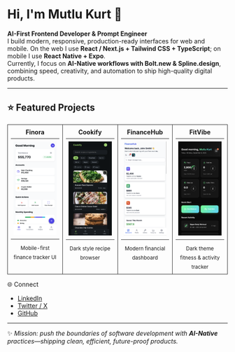 # Hi, I'm Mutlu Kurt 👋  

**AI-First Frontend Developer & Prompt Engineer**  
I build modern, responsive, production-ready interfaces for web and mobile. On the web I use **React / Next.js + Tailwind CSS + TypeScript**; on mobile I use **React Native + Expo**.  
Currently, I focus on **AI-Native workflows with Bolt.new & Spline.design**, combining speed, creativity, and automation to ship high-quality digital products.  

---
## ⭐ Featured Projects

<table>
  <tr>
    <td width="25%" align="center" valign="top" style="border:1px solid #333;">
      <div style="border-bottom:1px solid #333; padding:6px; font-weight:bold;">
        Finora
      </div>
      <div style="padding:6px; border-bottom:1px solid #333;">
        <a href="./docs/finora.png">
          <img src="./docs/finora.png" alt="Finora – finance tracker UI" width="220">
        </a>
      </div>
      <div style="padding:6px;">
        <sub>Mobile-first finance tracker UI</sub>
      </div>
    </td>
    <td width="25%" align="center" valign="top" style="border:1px solid #333;">
      <div style="border-bottom:1px solid #333; padding:6px; font-weight:bold;">
        Cookify
      </div>
      <div style="padding:6px; border-bottom:1px solid #333;">
        <a href="./docs/cookify.png">
          <img src="./docs/cookify.png" alt="Cookify – recipe app UI" width="220">
        </a>
      </div>
      <div style="padding:6px;">
        <sub>Dark style recipe browser</sub>
      </div>
    </td>
    <td width="25%" align="center" valign="top" style="border:1px solid #333;">
      <div style="border-bottom:1px solid #333; padding:6px; font-weight:bold;">
        FinanceHub
      </div>
      <div style="padding:6px; border-bottom:1px solid #333;">
        <a href="./docs/financehub.png">
          <img src="./docs/financehub.png" alt="FinanceHub – banking dashboard UI" width="220">
        </a>
      </div>
      <div style="padding:6px;">
        <sub>Modern financial dashboard</sub>
      </div>
    </td>
    <td width="25%" align="center" valign="top" style="border:1px solid #333;">
      <div style="border-bottom:1px solid #333; padding:6px; font-weight:bold;">
        FitVibe
      </div>
      <div style="padding:6px; border-bottom:1px solid #333;">
        <a href="./docs/fitvibe.png">
          <img src="./docs/fitvibe.png" alt="FitVibe – fitness tracker UI" width="220">
        </a>
      </div>
      <div style="padding:6px;">
        <sub>Dark theme fitness & activity tracker</sub>
      </div>
    </td>
  </tr>
</table>

🌐 Connect  

- [LinkedIn](https://www.linkedin.com/in/mutlukurt)  
- [Twitter / X](https://twitter.com/mutlukurtio)  
- [GitHub](https://github.com/mutlukurt)  

---

✨ *Mission: push the boundaries of software development with **AI-Native** practices—shipping clean, efficient, future-proof products.*
